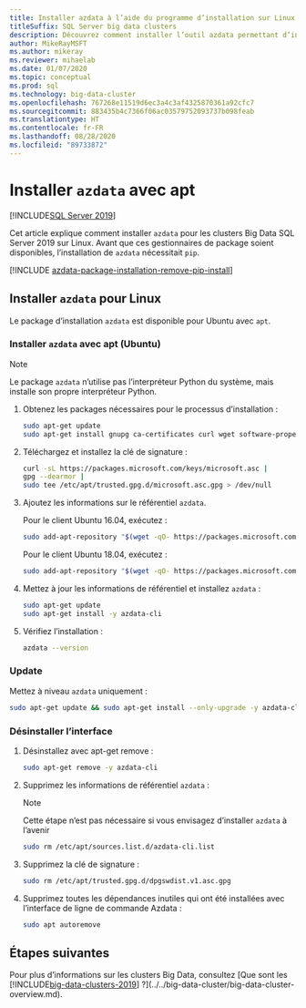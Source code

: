 ```yaml
---
title: Installer azdata à l’aide du programme d’installation sur Linux
titleSuffix: SQL Server big data clusters
description: Découvrez comment installer l’outil azdata permettant d’installer et de gérer des clusters Big Data SQL Server, à l’aide du programme d’installation (Linux).
author: MikeRayMSFT
ms.author: mikeray
ms.reviewer: mihaelab
ms.date: 01/07/2020
ms.topic: conceptual
ms.prod: sql
ms.technology: big-data-cluster
ms.openlocfilehash: 767268e11519d6ec3a4c3af4325870361a92cfc7
ms.sourcegitcommit: 883435b4c7366f06ac03579752093737b098feab
ms.translationtype: HT
ms.contentlocale: fr-FR
ms.lasthandoff: 08/28/2020
ms.locfileid: "89733872"
---
```

# <a name="install-azdata-with-apt"></a>Installer `azdata` avec apt

[!INCLUDE[SQL Server 2019](../../includes/applies-to-version/sqlserver2019.md)]

Cet article explique comment installer `azdata` pour les clusters Big Data SQL Server 2019 sur Linux. Avant que ces gestionnaires de package soient disponibles, l’installation de `azdata` nécessitait `pip`.

[!INCLUDE [azdata-package-installation-remove-pip-install](../../includes/azdata-package-installation-remove-pip-install.md)]

## <a name="install-azdata-for-linux"></a><a id="linux"></a>Installer `azdata` pour Linux

Le package d’installation `azdata` est disponible pour Ubuntu avec `apt`.

### <a name="install-azdata-with-apt-ubuntu"></a><a id="azdata-apt"></a>Installer `azdata` avec apt (Ubuntu)

>[!NOTE]
>Le package `azdata` n’utilise pas l’interpréteur Python du système, mais installe son propre interpréteur Python.

1. Obtenez les packages nécessaires pour le processus d’installation :

    ```bash
    sudo apt-get update
    sudo apt-get install gnupg ca-certificates curl wget software-properties-common apt-transport-https lsb-release -y
    ```

2. Téléchargez et installez la clé de signature :

    ```bash
    curl -sL https://packages.microsoft.com/keys/microsoft.asc |
    gpg --dearmor |
    sudo tee /etc/apt/trusted.gpg.d/microsoft.asc.gpg > /dev/null
    ```

3. Ajoutez les informations sur le référentiel `azdata`.

   Pour le client Ubuntu 16.04, exécutez :
    ```bash
    sudo add-apt-repository "$(wget -qO- https://packages.microsoft.com/config/ubuntu/16.04/mssql-server-2019.list)"
    ```

   Pour le client Ubuntu 18.04, exécutez :
    ```bash
    sudo add-apt-repository "$(wget -qO- https://packages.microsoft.com/config/ubuntu/18.04/mssql-server-2019.list)"
    ```

4. Mettez à jour les informations de référentiel et installez `azdata` :

    ```bash
    sudo apt-get update
    sudo apt-get install -y azdata-cli
    ```

5. Vérifiez l’installation :

    ```bash
    azdata --version
    ```

### <a name="update"></a>Update

Mettez à niveau `azdata` uniquement :

```bash
sudo apt-get update && sudo apt-get install --only-upgrade -y azdata-cli
```

### <a name="uninstall"></a>Désinstaller l’interface

1. Désinstallez avec apt-get remove :

    ```bash
    sudo apt-get remove -y azdata-cli
    ```

2. Supprimez les informations de référentiel `azdata` :

    >[!NOTE]
    >Cette étape n’est pas nécessaire si vous envisagez d’installer `azdata` à l’avenir

    ```bash
    sudo rm /etc/apt/sources.list.d/azdata-cli.list
    ```

3. Supprimez la clé de signature :

    ```bash
    sudo rm /etc/apt/trusted.gpg.d/dpgswdist.v1.asc.gpg
    ```

4. Supprimez toutes les dépendances inutiles qui ont été installées avec l’interface de ligne de commande Azdata :

    ```bash
    sudo apt autoremove
    ```

## <a name="next-steps"></a>Étapes suivantes

Pour plus d’informations sur les clusters Big Data, consultez [Que sont les [!INCLUDE[big-data-clusters-2019](../../includes/ssbigdataclusters-ver15.md)] ?](../../big-data-cluster/big-data-cluster-overview.md).
